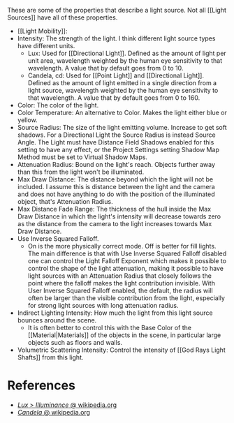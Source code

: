 These are some of the properties that describe a light source.
Not all [[Light Sources]] have all of these properties.

- [[Light Mobility]]:
- Intensity: The strength of the light. I think different light source types have different units.
  - Lux: Used for [[Directional Light]]. Defined as the amount of light per unit area, wavelength weighted by the human eye sensitivity to that wavelength.  A value that by default goes from 0 to 10.
  - Candela, cd: Used for [[Point Light]] and [[Directional Light]]. Defined as the amount of light emitted in a single direction from a light source, wavelength weighted by the human eye sensitivity to that wavelength. A value that by default goes from 0 to 160.
- Color: The color of the light.
- Color Temperature: An alternative to Color. Makes the light either blue or yellow.
- Source Radius: The size of the light emitting volume. Increase to get soft shadows. For a Directional Light the Source Radius is instead Source Angle. The Light must have Distance Field Shadows enabled for this setting to have any effect, or the Project Settings setting Shadow Map Method must be set to Virtual Shadow Maps.
- Attenuation Radius: Bound on the light's reach. Objects further away than this from the light won't be illuminated.
- Max Draw Distance: The distance beyond which the light will not be included. I assume this is distance between the light and the camera and does not have anything to do with the position of the illuminated object, that's Attenuation Radius.
- Max Distance Fade Range: The thickness of the hull inside the Max Draw Distance in which the light's intensity will decrease towards zero as the distance from the camera to the light increases towards Max Draw Distance.
- Use Inverse Squared Falloff.
  - On is the more physically correct mode. Off is better for fill lights. The main difference is that with Use Inverse Squared Falloff disabled one can control the Light Falloff Exponent which makes it possible to control the shape of the light attenuation, making it possible to have light sources with an Attenuation Radius that closely follows the point where the falloff makes the light contribution invisible. With User Inverse Squared Falloff enabled, the default, the radius will often be larger than the visible contribution from the light, especially for strong light sources with long attenuation radius.
- Indirect Lighting Intensity: How much the light from this light source bounces around the scene.
	- It is often better to control this with the Base Color of the [[Material|Materials]] of the objects in the scene, in particular large objects such as floors and walls.
- Volumetric Scattering Intensity: Control the intensity of [[God Rays Light Shafts]] from this light.


# References
- [_Lux_ > _Illuminance_ @ wikipedia.org](https://en.wikipedia.org/wiki/Lux#Illuminance)
- [_Candela_ @ wikipedia.org](https://en.wikipedia.org/wiki/Candela)


